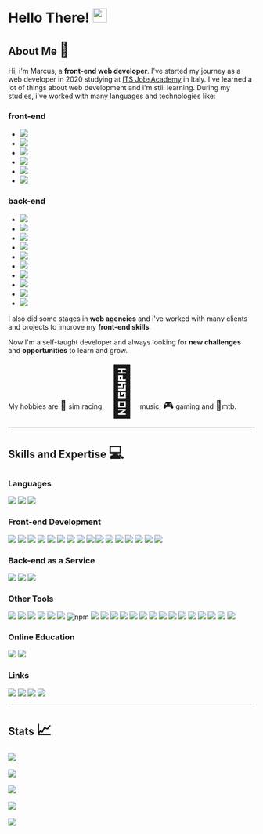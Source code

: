 <!-- 1. Introduction
Begin your README.md by introducing yourself and providing some background information. Mention your name, your experience as a front-end developer, and any relevant projects you have worked on. -->
<h1>Hello There! <img
        src="https://camo.githubusercontent.com/e8e7b06ecf583bc040eb60e44eb5b8e0ecc5421320a92929ce21522dbc34c891/68747470733a2f2f6d656469612e67697068792e636f6d2f6d656469612f6876524a434c467a6361737252346961377a2f67697068792e676966"
        height='29'></h1>

<h2>About Me <span style='font-size:30px;'>&#128064;</span></h2>

<p>
    Hi, i'm Marcus, a <strong>front-end web developer</strong>. I've started my journey as a web developer in 2020
    studying at <a href="https://jac-its.it/corso/web-development/" target="_blank">ITS JobsAcademy</a> in Italy. I've
    learned a lot of
    things about web development and i'm still learning.
    During my studies, i've worked with many languages and technologies like:
<h3>front-end</h3>
<ul>
    <li><img src="https://img.shields.io/badge/HTML5-E34F26?style=for-the-badge&logo=html5&logoColor=white"></li>
    <li><img src="https://img.shields.io/badge/CSS3-1572B6?style=for-the-badge&logo=css3&logoColor=white"></li>
    <li><img src="https://img.shields.io/badge/JavaScript-323330?style=for-the-badge&logo=javascript&logoColor=F7DF1E">
    </li>
    <li><img src="https://img.shields.io/badge/Bootstrap-563D7C?style=for-the-badge&logo=bootstrap&logoColor=white">
    </li>
    <li><img src="https://img.shields.io/badge/React-20232A?style=for-the-badge&logo=react&logoColor=61DAFB"></li>
    <li><img src="https://img.shields.io/badge/Material%20UI-007FFF?style=for-the-badge&logo=mui&logoColor=white"></li>
</ul>
<h3>back-end</h3>
<ul>
    <li><img
            src="https://img.shields.io/badge/java-%23ED8B00.svg?style=for-the-badge&logo=java&logoColor=white">
    </li>
    <li><img src="https://img.shields.io/badge/Python-FFD43B?style=for-the-badge&logo=python&logoColor=blue"></li>
    <li><img src="https://img.shields.io/badge/fastapi-109989?style=for-the-badge&logo=FASTAPI&logoColor=white"></li>
    <li><img src="https://img.shields.io/badge/PHP-777BB4?style=for-the-badge&logo=php&logoColor=white"></li>
    <li><img src="https://img.shields.io/badge/MySQL-005C84?style=for-the-badge&logo=mysql&logoColor=white"></li>
    <li><img src="https://img.shields.io/badge/Sequelize-52B0E7?style=for-the-badge&logo=Sequelize&logoColor=white">
    </li>
    <li><img src="https://img.shields.io/badge/Node.js-339933?style=for-the-badge&logo=nodedotjs&logoColor=white"></li>
    <li><img src="https://img.shields.io/badge/Express.js-000000?style=for-the-badge&logo=express&logoColor=white"></li>
    <li><img src="https://img.shields.io/badge/MongoDB-4EA94B?style=for-the-badge&logo=mongodb&logoColor=white"></li>
    <li><img src="https://img.shields.io/badge/Docker-2CA5E0?style=for-the-badge&logo=docker&logoColor=white"></li>
</ul>

I also did some stages in <strong>web agencies</strong> and i've worked with many clients and projects to improve my
<strong>front-end skills</strong>.
</p>

<p>
    Now I'm a self-taught developer and always looking for <strong>new challenges</strong> and
    <strong>opportunities</strong> to learn and grow.
</p>

<p>My hobbies are <span style='font-size:20px;'>&#127937;</span> sim racing, <span style='font-size:100px;'>&#127925;</span> music, <span style='font-size:20px;'>&#127918;</span> gaming and <span
        style='font-size:20px;'>&#128692;</span>mtb.</p>

<hr>
<!-- 2. Skills and Expertise
In this section, highlight your technical skills and expertise. You can include programming languages, frameworks, libraries, and tools that you are proficient in. Be specific and give examples of how you have used your skills in real-world projects. -->
<h2>Skills and Expertise <span style='font-size:30px;'>&#128187;</span></h2>

<h3>Languages</h3>
<p>
    <img src="https://img.shields.io/badge/JavaScript-323330?style=for-the-badge&logo=javascript&logoColor=F7DF1E">
    <img src="https://img.shields.io/badge/Node.js-339933?style=for-the-badge&logo=nodedotjs&logoColor=white">
    <img src="https://img.shields.io/badge/Express.js-000000?style=for-the-badge&logo=express&logoColor=white">
</p>

<h3>Front-end Development</h3>
<p>
    <img src="https://img.shields.io/badge/Angular-DD0031?style=for-the-badge&logo=angular&logoColor=white">
    <img src="https://img.shields.io/badge/Bootstrap-563D7C?style=for-the-badge&logo=bootstrap&logoColor=white">
    <img
        src="https://img.shields.io/badge/material%20design-757575?style=for-the-badge&logo=material%20design&logoColor=white">
    <img src="https://img.shields.io/badge/Material%20UI-007FFF?style=for-the-badge&logo=mui&logoColor=white">
    <img src="https://img.shields.io/badge/React-20232A?style=for-the-badge&logo=react&logoColor=61DAFB">
    <img src="https://img.shields.io/badge/React_Router-CA4245?style=for-the-badge&logo=react-router&logoColor=white">
    <img src="https://img.shields.io/badge/Redux-593D88?style=for-the-badge&logo=redux&logoColor=white">
    <img
        src="https://img.shields.io/badge/styled--components-DB7093?style=for-the-badge&logo=styled-components&logoColor=white">
    <img src="https://img.shields.io/badge/Tailwind_CSS-38B2AC?style=for-the-badge&logo=tailwind-css&logoColor=white">
    <img src="https://img.shields.io/badge/ThreeJs-black?style=for-the-badge&logo=three.js&logoColor=white">
    <img src="https://img.shields.io/badge/Vite-B73BFE?style=for-the-badge&logo=vite&logoColor=FFD62E">
    <img src="https://img.shields.io/badge/CSS3-1572B6?style=for-the-badge&logo=css3&logoColor=white">
    <img src="https://img.shields.io/badge/HTML5-E34F26?style=for-the-badge&logo=html5&logoColor=white">
    <img src="https://img.shields.io/badge/JavaScript-323330?style=for-the-badge&logo=javascript&logoColor=F7DF1E">
    <img src="https://img.shields.io/badge/json-5E5C5C?style=for-the-badge&logo=json&logoColor=white">
    <img src="https://img.shields.io/badge/TypeScript-007ACC?style=for-the-badge&logo=typescript&logoColor=white">
</p>

<h3>Back-end as a Service</h3>
<p>
    <img src="https://img.shields.io/badge/Amazon_AWS-FF9900?style=for-the-badge&logo=amazonaws&logoColor=white">
    <img src="https://img.shields.io/badge/firebase-ffca28?style=for-the-badge&logo=firebase&logoColor=black">
    <img src="https://img.shields.io/badge/Vercel-000000?style=for-the-badge&logo=vercel&logoColor=white">
</p>

<h3>Other Tools</h3>
<p>
    <img src="https://img.shields.io/badge/Adobe%20XD-470137?style=for-the-badge&logo=Adobe%20XD&logoColor=#FF61F6">
    <img src="https://img.shields.io/badge/Canva-%2300C4CC.svg?&style=for-the-badge&logo=Canva&logoColor=white">
    <img src="https://img.shields.io/badge/Figma-F24E1E?style=for-the-badge&logo=figma&logoColor=white">
    <img src="https://img.shields.io/badge/Babel-F9DC3E?style=for-the-badge&logo=babel&logoColor=white">
    <img src="https://img.shields.io/badge/Font_Awesome-339AF0?style=for-the-badge&logo=fontawesome&logoColor=white">
    <img src="https://img.shields.io/badge/JWT-000000?style=for-the-badge&logo=JSON%20web%20tokens&logoColor=white">
    <img src="https://img.shields.io/badge/npm-CB3837?style=for-the-badge&logo=npm&logoColor=white" alt="npm">
    <img src="https://img.shields.io/badge/Postman-FF6C37?style=for-the-badge&logo=Postman&logoColor=white">
    <img src="https://img.shields.io/badge/pypi-3775A9?style=for-the-badge&logo=pypi&logoColor=white">
    <img src="https://img.shields.io/badge/Swagger-85EA2D?style=for-the-badge&logo=Swagger&logoColor=white">
    <img src="https://img.shields.io/badge/Webpack-8DD6F9?style=for-the-badge&logo=Webpack&logoColor=white">
    <img
        src="https://img.shields.io/badge/VSCode-0078D4?style=for-the-badge&logo=visual%20studio%20code&logoColor=white">
    <img src="https://img.shields.io/badge/eslint-3A33D1?style=for-the-badge&logo=eslint&logoColor=white">
    <img src="https://img.shields.io/badge/prettier-1A2C34?style=for-the-badge&logo=prettier&logoColor=F7BA3E">
    <img
        src="https://img.shields.io/badge/Microsoft_Excel-217346?style=for-the-badge&logo=microsoft-excel&logoColor=white">
    <img
        src="https://img.shields.io/badge/Microsoft_Word-2B579A?style=for-the-badge&logo=microsoft-word&logoColor=white">
    <img src="https://img.shields.io/badge/Miro-F7C922?style=for-the-badge&logo=Miro&logoColor=050036">
    <img src="https://img.shields.io/badge/Trello-0052CC?style=for-the-badge&logo=trello&logoColor=white">
    <img src="https://img.shields.io/badge/GIT-E44C30?style=for-the-badge&logo=git&logoColor=white">
    <img src="https://img.shields.io/badge/powershell-5391FE?style=for-the-badge&logo=powershell&logoColor=white">
    <img src="https://img.shields.io/badge/VirtualBox-21416b?style=for-the-badge&logo=VirtualBox&logoColor=white">
    <img src="https://img.shields.io/badge/Jenkins-D24939?style=for-the-badge&logo=Jenkins&logoColor=white">
</p>

<h3>Online Education</h3>
<p>
    <img src="https://img.shields.io/badge/freecodecamp-27273D?style=for-the-badge&logo=freecodecamp&logoColor=white">
    <img src="https://img.shields.io/badge/MDN_Web_Docs-black?style=for-the-badge&logo=mdnwebdocs&logoColor=white">
</p>

<h3>Links</h3>
<p>
    <a href="mailto:gigliomarcus9@gmail.com" rel="nofollow">
        <img src="https://img.shields.io/badge/Gmail-D14836?style=for-the-badge&logo=gmail&logoColor=white">
    </a>
    <a href="https://github.com/Marcus-Giglio" target="_blank">
        <img src="https://img.shields.io/badge/GitHub-100000?style=for-the-badge&logo=github&logoColor=white">
    </a>
    <a href="https://www.linkedin.com/in/marcus-g-514b51175/" target="_blank">
        <img src="https://img.shields.io/badge/LinkedIn-0077B5?style=for-the-badge&logo=linkedin&logoColor=white">
    </a>
    <a href="https://profile.indeed.com/?hl=it_IT&co=IT&from=gnav-menu-homepage" target="_blank">
        <img src="https://img.shields.io/badge/Indeed-003A9B?style=for-the-badge&logo=Indeed&logoColor=white">
    </a>
</p>

<hr>

<h2>Stats <span style='font-size:30px;'>&#128200;</span></h2>
<div>
    <img src="https://github-readme-activity-graph.cyclic.app/graph?username=Marcus-Giglio&theme=react-dark">
</div>
<br>
<div>
    <img
        src="https://github-profile-summary-cards.vercel.app/api/cards/profile-details?username=Marcus-Giglio&theme=2077">
</div>
<br>
<div>
    <img src="https://github-readme-stats-git-masterrstaa-rickstaa.vercel.app/api?username=Marcus-Giglio&theme=radical">
</div>
<br>
<!-- <div>
    <img src="https://github-readme-stats.vercel.app/api/top-langs/?username=Marcus-Giglio&theme=radical">
</div>
<br> -->
<div>
    <img src="https://github-readme-streak-stats.herokuapp.com/?user=Marcus-Giglio&theme=radical">
</div>
<br>
<div>
    <img src="https://github-profile-trophy.vercel.app/?username=Marcus-Giglio&theme=radical">
</div>
